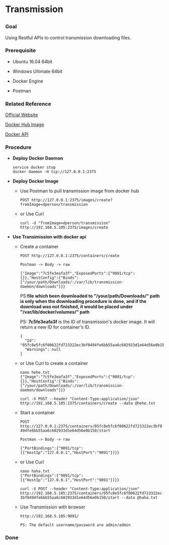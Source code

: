 # Transmission<p>

### Goal<p>
Using Restful APIs to control transmission downloading files.<p>

### Prerequisite<p>
+ Ubuntu 16.04 64bit<p>
+ Windows Ultimate 64bit<p>
+ Docker Engine<p>
+ Postman<p>

### Related Reference<p>
[Official Website](https://www.transmissionbt.com/)<p>
[Docker Hub Image](https://hub.docker.com/r/dperson/transmission/)<p>
[Docker API](https://docs.docker.com/engine/reference/api/docker_remote_api_v1.23)<p>

### Procedure<p>
+ **Deploy Docker Daemon**<P>
  ```
  service docker stop
  docker daemon -H tcp://127.0.0.1:2375
  ```

+ **Deploy Docker Image**<P>
  - Use Postman to pull transmission image from docker hub<p>
  `POST http://127.0.0.1:2375/images/create?fromImage=dperson/transmission`<p>
  - or Use Curl<p>
  `curl -d "fromImage=dperson/transmission" http://192.168.5.105:2375/images/create`<p>

+ **Use Transimission with docker api**<P>
  - Create a container<p>
  `POST http://127.0.0.1:2375/containers/create`<p>
  `Postman -> Body -> raw`<p>
    ```
    {"Image":"7c5fe3eafa3f","ExposedPorts":{"9091/tcp":{}},"HostConfig":{"Binds":["/your/path/Downloads/:/var/lib/transmission-daemon/downloads"]}}
    ```
    
    PS:**file which been downloaded to "/your/path/Downloads/" path is only when the downloading procedure is done, and if the download was not finished, it would be placed under "/var/lib/docker/volumes/" path**<P>
    
    PS: **7c5fe3eafa3f** is the ID of transmission's docker image. It will return a new ID for container's ID.<p>
    ```
    {
      "Id": "05fc8e5fc6f00622fd723322ec3bf0494fe6bb55aa6c602933d1e64d56e0b150",
      "Warnings": null
    }
    ```
  - or Use Curl to create a container<p>
    ```
    nano hehe.txt 
    {"Image":"7c5fe3eafa3f","ExposedPorts":{"9091/tcp":{}},"HostConfig":{"Binds":["/your/path/Downloads/:/var/lib/transmission-daemon/downloads"]}}
    ```
    `curl -X POST --header "Content-Type:application/json" http://192.168.5.105:2375/containers/create --data @hehe.txt`<p>
  
  - Start a container<p>
  `POST http://127.0.0.1:2375/containers/05fc8e5fc6f00622fd723322ec3bf0494fe6bb55aa6c602933d1e64d56e0b150/start`<p>
  `Postman -> Body -> raw`<p>
    ```
    {"PortBindings":{"9091/tcp":[{"HostIp":"127.0.0.1","HostPort":"9091"}]}}
    ```
    
  - or Use Curl
    ```
    nano haha.txt
    {"PortBindings":{"9091/tcp":[{"HostIp":"127.0.0.1","HostPort":"9091"}]}}
    ```
    `curl -X POST --header "Content-Type:application/json" http://192.168.5.105:2375/containers/05fc8e5fc6f00622fd723322ec3bf0494fe6bb55aa6c602933d1e64d56e0b150/start --data @haha.txt`<p>
    
  - Use Transmission with browser<p>
    `http://192.168.5.105:9091/`<p>

    `PS: The default username/password are admin/admin`<p>

### Done
